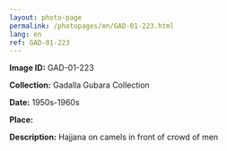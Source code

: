 ```yaml
---
layout: photo-page
permalink: /photopages/en/GAD-01-223.html
lang: en
ref: GAD-01-223
---
```


**Image ID:** GAD-01-223

**Collection:** Gadalla Gubara Collection

**Date:** 1950s-1960s

**Place:**

**Description:** Hajjana on camels in front of crowd of men
